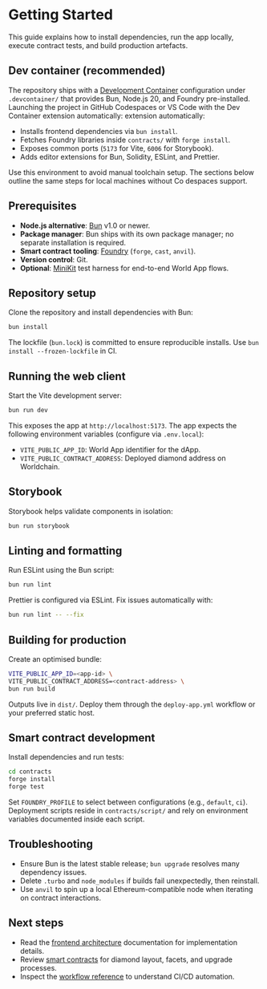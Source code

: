 # Getting Started

This guide explains how to install dependencies, run the app locally, execute contract tests, and build production artefacts.

## Dev container (recommended)

The repository ships with a [Development Container](https://containers.dev/) configuration under `.devcontainer/` that provides Bun, Node.js 20, and Foundry pre-installed. Launching the project in GitHub Codespaces or VS Code with the Dev Container
extension automatically:
extension automatically:

- Installs frontend dependencies via `bun install`.
- Fetches Foundry libraries inside `contracts/` with `forge install`.
- Exposes common ports (`5173` for Vite, `6006` for Storybook).
- Adds editor extensions for Bun, Solidity, ESLint, and Prettier.

Use this environment to avoid manual toolchain setup. The sections below outline the same steps for local machines without Co
despaces support.

## Prerequisites

- **Node.js alternative**: [Bun](https://bun.sh/) v1.0 or newer.
- **Package manager**: Bun ships with its own package manager; no separate installation is required.
- **Smart contract tooling**: [Foundry](https://book.getfoundry.sh/) (`forge`, `cast`, `anvil`).
- **Version control**: Git.
- **Optional**: [MiniKit](https://docs.worldcoin.org/world-app/minikit) test harness for end-to-end World App flows.

## Repository setup

Clone the repository and install dependencies with Bun:

```bash
bun install
```

The lockfile (`bun.lock`) is committed to ensure reproducible installs. Use `bun install --frozen-lockfile` in CI.

## Running the web client

Start the Vite development server:

```bash
bun run dev
```

This exposes the app at `http://localhost:5173`. The app expects the following environment variables (configure via `.env.local`):

- `VITE_PUBLIC_APP_ID`: World App identifier for the dApp.
- `VITE_PUBLIC_CONTRACT_ADDRESS`: Deployed diamond address on Worldchain.

## Storybook

Storybook helps validate components in isolation:

```bash
bun run storybook
```

## Linting and formatting

Run ESLint using the Bun script:

```bash
bun run lint
```

Prettier is configured via ESLint. Fix issues automatically with:

```bash
bun run lint -- --fix
```

## Building for production

Create an optimised bundle:

```bash
VITE_PUBLIC_APP_ID=<app-id> \
VITE_PUBLIC_CONTRACT_ADDRESS=<contract-address> \
bun run build
```

Outputs live in `dist/`. Deploy them through the `deploy-app.yml` workflow or your preferred static host.

## Smart contract development

Install dependencies and run tests:

```bash
cd contracts
forge install
forge test
```

Set `FOUNDRY_PROFILE` to select between configurations (e.g., `default`, `ci`). Deployment scripts reside in `contracts/script/` and rely on environment variables documented inside each script.

## Troubleshooting

- Ensure Bun is the latest stable release; `bun upgrade` resolves many dependency issues.
- Delete `.turbo` and `node_modules` if builds fail unexpectedly, then reinstall.
- Use `anvil` to spin up a local Ethereum-compatible node when iterating on contract interactions.

## Next steps

- Read the [frontend architecture](./frontend.md) documentation for implementation details.
- Review [smart contracts](./smart-contracts.md) for diamond layout, facets, and upgrade processes.
- Inspect the [workflow reference](./workflows.md) to understand CI/CD automation.

